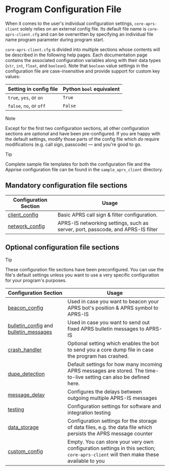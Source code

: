 # Program Configuration File

When it comes to the user's individual configuration settings, `core-aprs-client` solely relies on an external config file. Its default file name is `core-aprs-client.cfg` and can be overwritten by specifying an individual file name program parameter during program start.

`core-aprs-client.cfg` is divided into multiple sections whose contents will be described in the following help pages. Each documentation page contains the associated configuration variables along with their data types (`str`, `int`, `float`, and `boolean`). Note that `boolean` value settings in the configuration file are case-insensitive and provide support for custom key values:

| Setting in config file  | Python `bool` equivalent |
|-------------------------|--------------------------|
| `true`, `yes`, or `on`  | `True`                   |
| `false`, `no`, or `off` | `False`                  |

> [!NOTE]
> Except for the first two configuration sections, all other configuration sections are _optional_ and have been pre-configured. If you are happy with the default settings, modify those parts of the config file which _do_ require modifications (e.g. call sign, passcode) — and you're good to go.

> [!TIP]
> Complete sample file templates for both the configuration file and the Apprise configuration file can be found in the `sample_aprs_client` directory.

## Mandatory configuration file sections

| Configuration Section                                         | Usage                                                                           |
|---------------------------------------------------------------|---------------------------------------------------------------------------------|
| [client_config](configuration_subsections/config_client.md)   | Basic APRS call sign & filter configuration.                                    |
| [network_config](configuration_subsections/config_network.md) | APRS-IS networking settings, such as server, port, passcode, and APRS-IS filter |

## Optional configuration file sections

> [!Tip]
> These configuration file sections have been preconfigured. You can use the file's default settings unless you want to use a very specific configuration for your program's purposes.

| Configuration Section                                                                                                                            | Usage                                                                                                                               |
|--------------------------------------------------------------------------------------------------------------------------------------------------|-------------------------------------------------------------------------------------------------------------------------------------|
| [beacon_config](configuration_subsections/config_beacon.md)                                                                                      | Used in case you want to beacon your APRS bot's position & APRS symbol to APRS-IS                                                   |
| [bulletin_config](configuration_subsections/config_bulletin.md) and [bulletin_messages](configuration_subsections/config_bulletin_messages.md)   | Used in case you want to send out fixed APRS bulletin messages to APRS-IS                                                           |
| [crash_handler](configuration_subsections/config_crash_handler.md)                                                                               | Optional setting which enables the bot to send you a core dump file in case the program has crashed.                                |
| [dupe_detection](configuration_subsections/config_dupe_detection.md)                                                                             | Default settings for how many incoming APRS messages are stored. The time-to-live setting can also be defined here.                 |
| [message_delay](configuration_subsections/config_message_delay.md)                                                                               | Configures the delays between outgoing multiple APRS-IS messages                                                                    |
| [testing](configuration_subsections/config_testing.md)                                                                                           | Configuration settings for software and integration testing                                                                         |
| [data_storage](configuration_subsections/config_data_storage.md)                                                                                 | Configuration settings for the storage of data files, e.g. the data file which persists the APRS message counter                    |
| [custom_config](configuration_subsections/config_custom.md)                                                                                      | Empty. You can store your very own configuration settings in this section; `core-aprs-client` will then make these available to you |





